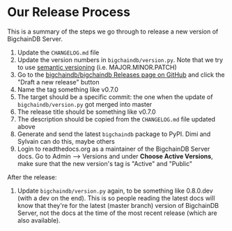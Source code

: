 # Our Release Process

This is a summary of the steps we go through to release a new version of BigchainDB Server.

1. Update the `CHANGELOG.md` file
1. Update the version numbers in `bigchaindb/version.py`. Note that we try to use [semantic versioning](http://semver.org/) (i.e. MAJOR.MINOR.PATCH)
1. Go to the [bigchaindb/bigchaindb Releases page on GitHub](https://github.com/bigchaindb/bigchaindb/releases)
   and click the "Draft a new release" button
1. Name the tag something like v0.7.0
1. The target should be a specific commit: the one when the update of `bigchaindb/version.py` got merged into master
1. The release title should be something like v0.7.0
1. The description should be copied from the `CHANGELOG.md` file updated above
1. Generate and send the latest `bigchaindb` package to PyPI. Dimi and Sylvain can do this, maybe others
1. Login to readthedocs.org as a maintainer of the BigchainDB Server docs.
   Go to Admin --> Versions and under **Choose Active Versions**, make sure that the new version's tag is
   "Active" and "Public"

After the release:

1. Update `bigchaindb/version.py` again, to be something like 0.8.0.dev (with a dev on the end).
This is so people reading the latest docs will know that they're for the latest (master branch)
version of BigchainDB Server, not the docs at the time of the most recent release (which are also
available).

